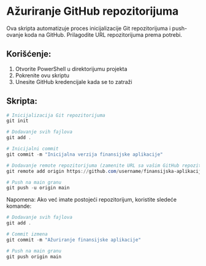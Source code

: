 # Ažuriranje GitHub repozitorijuma

Ova skripta automatizuje proces inicijalizacije Git repozitorijuma i push-ovanje 
koda na GitHub. Prilagodite URL repozitorijuma prema potrebi.

## Korišćenje:

1. Otvorite PowerShell u direktorijumu projekta
2. Pokrenite ovu skriptu
3. Unesite GitHub kredencijale kada se to zatraži

## Skripta:

```powershell
# Inicijalizacija Git repozitorijuma
git init

# Dodavanje svih fajlova
git add .

# Inicijalni commit
git commit -m "Inicijalna verzija finansijske aplikacije"

# Dodavanje remote repozitorijuma (zamenite URL sa vašim GitHub repozitorijumom)
git remote add origin https://github.com/username/finansijska-aplikacija.git

# Push na main granu
git push -u origin main
```

Napomena: Ako već imate postojeći repozitorijum, koristite sledeće komande:

```powershell
# Dodavanje svih fajlova
git add .

# Commit izmena
git commit -m "Ažuriranje finansijske aplikacije"

# Push na main granu
git push origin main
```
